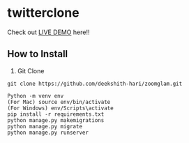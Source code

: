 # twitterclone

Check out [LIVE DEMO](https://zoomglam-backend-production.herokuapp.com/) here!!

## How to Install

1. Git Clone

```
git clone https://github.com/deekshith-hari/zoomglam.git

```

```
Python -m venv env
(For Mac) source env/bin/activate
(For Windows) env/Scripts\activate
pip install -r requirements.txt
python manage.py makemigrations
python manage.py migrate
python manage.py runserver

```
